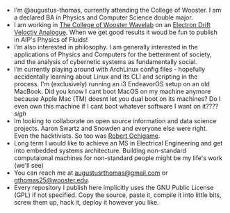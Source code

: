 - I’m @augustus-thomas, currently attending the College of Wooster. I am a declared BA in Physics and Computer Science double major.
- I am working in [The College of Wooster Wavelab](https://wavelab.spaces.wooster.edu/) on an [Electron Drift Veloctiy Analogue](https://wavelab.spaces.wooster.edu/electron-drift-velocity-analogue/). When we get good results it woud be fun to publish in AIP's Physics of Fluids!
- I’m also interested in philosophy. I am generally interested in the applications of Physics and Computers for the betterment of society, and the analysis of cybernetic systems as fundamentally social.
- I’m currently playing around with ArchLinux config files - hopefully accidentally learning about Linux and its CLI and scripting in the process. I'm (exclusively) running an i3 EndeavorOS setup on an old MacBook. Did you know I cant boot MacOS on my machine anymore because Apple Mac (TM) doesnt let you dual boot on its machines? Do I even own this machine if I cant boot whatever software I want on it???? *sigh*
- Im looking to collaborate on open source information and data science projects. Aaron Swartz and Snowden and everyone else were right. Even the hacktivists. So too was [Robert Ochigame](https://logicmag.io/care/informatics-of-the-oppressed/). 
- Long term I would like to achieve an MS in Electrical Engineering and get into embedded systems architecture. Building non-standard computaional machines for non-standard people might be my life's work (we'll see)
- You can reach me at augustusrthomas@gmail.com or gthomas25@wooster.edu.
- Every repository I publish here implicitly uses the GNU Public License (GPL) if not specified. Copy the source, paste it, compile it into little bits, screw them up, hack it, deploy it however you like. 

<!---
augustus-thomas/augustus-thomas is a ✨ special ✨ repository because its `README.md` (this file) appears on your GitHub profile.
You can click the Preview link to take a look at your changes.
--->
